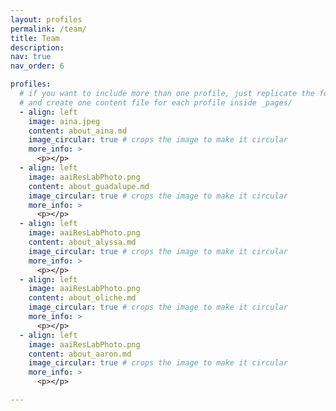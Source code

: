 ```yaml
---
layout: profiles
permalink: /team/
title: Team
description: 
nav: true
nav_order: 6

profiles:
  # if you want to include more than one profile, just replicate the following block
  # and create one content file for each profile inside _pages/
  - align: left
    image: aina.jpeg
    content: about_aina.md
    image_circular: true # crops the image to make it circular
    more_info: >
      <p></p>
  - align: left
    image: aaiResLabPhoto.png
    content: about_guadalupe.md
    image_circular: true # crops the image to make it circular
    more_info: >
      <p></p>
  - align: left
    image: aaiResLabPhoto.png
    content: about_alyssa.md
    image_circular: true # crops the image to make it circular
    more_info: >
      <p></p>
  - align: left
    image: aaiResLabPhoto.png
    content: about_oliche.md
    image_circular: true # crops the image to make it circular
    more_info: >
      <p></p>
  - align: left
    image: aaiResLabPhoto.png
    content: about_aaron.md
    image_circular: true # crops the image to make it circular
    more_info: >
      <p></p>

---
```

